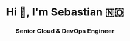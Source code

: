 <h1 align="center">Hi 👋, I'm Sebastian 🇳🇴</h1>
<h3 align="center">Senior Cloud & DevOps Engineer</h3>

